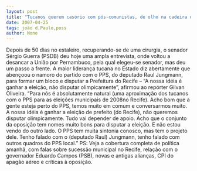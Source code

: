 ```yaml
---
layout: post
title: "Tucanos querem casório com pós-comunistas, de olho na cadeira de João Paulo em 2008"
date: 2007-04-25
tags: joão d,Paulo,poss
author: None
---
```

Depois de 50 dias no estaleiro, recuperando-se de uma cirurgia, o senador Sérgio Guerra (PSDB) deu hoje uma ampla entrevista, onde voltou a desancar a União por Pernambuco, pela qual elegeu-se senador, mas deu um passo a frente.
A maior liderança tucana no Estado diz abertamente que abençoou o namoro do partido com o PPS, do deputado Raul Jungmann, para formar um bloco e disputar a Prefeitura do Recife – 
“A nossa idéia é ganhar a eleição, não disputar olimpicamente”, afirmou ao repórter Gilvan Oliveira. 
“Para nós é absolutamente natural (uma aproximação dos tucanos com o PPS para as eleições municipais de 2008no Recife). Acho bom que a gente esteja perto do PPS, temos muito em comum e conversarmos muito. A nossa idéia é ganhar a eleição de prefeito (do Recife), não queremos disputar olimpicamente. Tudo vai depender de apoio. Acho que o conjunto da oposição tem nomes muito bons para disputar a eleição. E não estou vendo do outro lado. O PPS tem muita sintonia conosco, mas tem o projeto dele. Tenho falado com o (deputado Raul) Jungmann, tenho falado com outros quadros do PPS local.”
PS: Veja a cobertura completa de política amanhã, com falas sobre sucessão municipal no Recife, relação com o governador Eduardo Campos (PSB), novas e antigas alianças, CPI do apagão aéreo e críticas à oposição. 